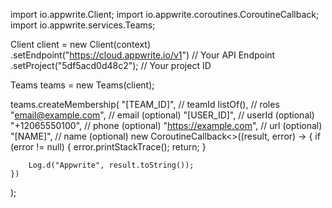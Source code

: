 import io.appwrite.Client;
import io.appwrite.coroutines.CoroutineCallback;
import io.appwrite.services.Teams;

Client client = new Client(context)
    .setEndpoint("https://cloud.appwrite.io/v1") // Your API Endpoint
    .setProject("5df5acd0d48c2"); // Your project ID

Teams teams = new Teams(client);

teams.createMembership(
    "[TEAM_ID]", // teamId 
    listOf(), // roles 
    "email@example.com", // email (optional)
    "[USER_ID]", // userId (optional)
    "+12065550100", // phone (optional)
    "https://example.com", // url (optional)
    "[NAME]", // name (optional)
    new CoroutineCallback<>((result, error) -> {
        if (error != null) {
            error.printStackTrace();
            return;
        }

        Log.d("Appwrite", result.toString());
    })
);

